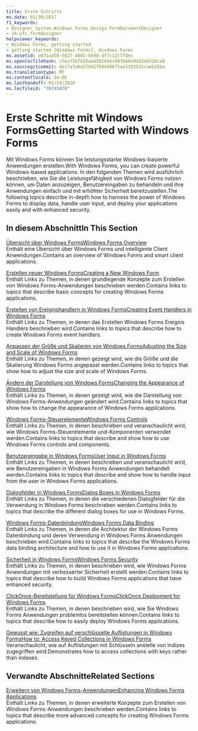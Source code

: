 ```yaml
---
title: Erste Schritte
ms.date: 03/30/2017
f1_keywords:
- Designer_System.Windows.Forms.Design.FormDocumentDesigner
- vb.wfc.formdesigner
helpviewer_keywords:
- Windows Forms, getting started
- getting started [Windows Forms], Windows Forms
ms.assetid: a031aa58-5027-4082-b590-df7c12c77dec
ms.openlocfilehash: c5ea75bf826aa658269ec983b60e9dd2eb520ce0
ms.sourcegitcommit: de17a7a0a37042f0d4406f5ae5393531caeb25ba
ms.translationtype: MT
ms.contentlocale: de-DE
ms.lasthandoff: 01/24/2020
ms.locfileid: "76743470"
---
```

# <a name="getting-started-with-windows-forms"></a><span data-ttu-id="13ded-102">Erste Schritte mit Windows Forms</span><span class="sxs-lookup"><span data-stu-id="13ded-102">Getting Started with Windows Forms</span></span>
<span data-ttu-id="13ded-103">Mit Windows Forms können Sie leistungsstarke Windows-basierte Anwendungen erstellen.</span><span class="sxs-lookup"><span data-stu-id="13ded-103">With Windows Forms, you can create powerful Windows-based applications.</span></span> <span data-ttu-id="13ded-104">In den folgenden Themen wird ausführlich beschrieben, wie Sie die Leistungsfähigkeit von Windows Forms nutzen können, um Daten anzuzeigen, Benutzereingaben zu behandeln und ihre Anwendungen einfach und mit erhöhter Sicherheit bereitzustellen.</span><span class="sxs-lookup"><span data-stu-id="13ded-104">The following topics describe in-depth how to harness the power of Windows Forms to display data, handle user input, and deploy your applications easily and with enhanced security.</span></span>  
  
## <a name="in-this-section"></a><span data-ttu-id="13ded-105">In diesem Abschnitt</span><span class="sxs-lookup"><span data-stu-id="13ded-105">In This Section</span></span>  
 [<span data-ttu-id="13ded-106">Übersicht über Windows Forms</span><span class="sxs-lookup"><span data-stu-id="13ded-106">Windows Forms Overview</span></span>](windows-forms-overview.md)  
 <span data-ttu-id="13ded-107">Enthält eine Übersicht über Windows Forms und intelligente Client Anwendungen.</span><span class="sxs-lookup"><span data-stu-id="13ded-107">Contains an overview of Windows Forms and smart client applications.</span></span>  
  
 [<span data-ttu-id="13ded-108">Erstellen neuer Windows Forms</span><span class="sxs-lookup"><span data-stu-id="13ded-108">Creating a New Windows Form</span></span>](creating-a-new-windows-form.md)  
 <span data-ttu-id="13ded-109">Enthält Links zu Themen, in denen grundlegende Konzepte zum Erstellen von Windows Forms-Anwendungen beschrieben werden.</span><span class="sxs-lookup"><span data-stu-id="13ded-109">Contains links to topics that describe basic concepts for creating Windows Forms applications.</span></span>  
  
 [<span data-ttu-id="13ded-110">Erstellen von Ereignishandlern in Windows Forms</span><span class="sxs-lookup"><span data-stu-id="13ded-110">Creating Event Handlers in Windows Forms</span></span>](creating-event-handlers-in-windows-forms.md)  
 <span data-ttu-id="13ded-111">Enthält Links zu Themen, in denen das Erstellen Windows Forms Ereignis Handlers beschrieben wird.</span><span class="sxs-lookup"><span data-stu-id="13ded-111">Contains links to topics that describe how to create Windows Forms event handlers.</span></span>  
  
 [<span data-ttu-id="13ded-112">Anpassen der Größe und Skalieren von Windows Forms</span><span class="sxs-lookup"><span data-stu-id="13ded-112">Adjusting the Size and Scale of Windows Forms</span></span>](adjusting-the-size-and-scale-of-windows-forms.md)  
 <span data-ttu-id="13ded-113">Enthält Links zu Themen, in denen gezeigt wird, wie die Größe und die Skalierung Windows Forms angepasst werden.</span><span class="sxs-lookup"><span data-stu-id="13ded-113">Contains links to topics that show how to adjust the size and scale of Windows Forms.</span></span>  
  
 [<span data-ttu-id="13ded-114">Ändern der Darstellung von Windows Forms</span><span class="sxs-lookup"><span data-stu-id="13ded-114">Changing the Appearance of Windows Forms</span></span>](changing-the-appearance-of-windows-forms.md)  
 <span data-ttu-id="13ded-115">Enthält Links zu Themen, in denen gezeigt wird, wie die Darstellung von Windows Forms-Anwendungen geändert wird.</span><span class="sxs-lookup"><span data-stu-id="13ded-115">Contains links to topics that show how to change the appearance of Windows Forms applications.</span></span>  
  
 [<span data-ttu-id="13ded-116">Windows Forms-Steuerelemente</span><span class="sxs-lookup"><span data-stu-id="13ded-116">Windows Forms Controls</span></span>](./controls/index.md)  
 <span data-ttu-id="13ded-117">Enthält Links zu Themen, in denen beschrieben und veranschaulicht wird, wie Windows Forms-Steuerelemente und-Komponenten verwendet werden.</span><span class="sxs-lookup"><span data-stu-id="13ded-117">Contains links to topics that describe and show how to use Windows Forms controls and components.</span></span>  
  
 [<span data-ttu-id="13ded-118">Benutzereingabe in Windows Forms</span><span class="sxs-lookup"><span data-stu-id="13ded-118">User Input in Windows Forms</span></span>](user-input-in-windows-forms.md)  
 <span data-ttu-id="13ded-119">Enthält Links zu Themen, in denen beschrieben und veranschaulicht wird, wie Benutzereingaben in Windows Forms Anwendungen behandelt werden.</span><span class="sxs-lookup"><span data-stu-id="13ded-119">Contains links to topics that describe and show how to handle input from the user in Windows Forms applications.</span></span>  
  
 [<span data-ttu-id="13ded-120">Dialogfelder in Windows Forms</span><span class="sxs-lookup"><span data-stu-id="13ded-120">Dialog Boxes in Windows Forms</span></span>](dialog-boxes-in-windows-forms.md)  
 <span data-ttu-id="13ded-121">Enthält Links zu Themen, in denen die verschiedenen Dialogfelder für die Verwendung in Windows Forms beschrieben werden.</span><span class="sxs-lookup"><span data-stu-id="13ded-121">Contains links to topics that describe the different dialog boxes for use in Windows Forms.</span></span>  
  
 [<span data-ttu-id="13ded-122">Windows Forms-Datenbindung</span><span class="sxs-lookup"><span data-stu-id="13ded-122">Windows Forms Data Binding</span></span>](windows-forms-data-binding.md)  
 <span data-ttu-id="13ded-123">Enthält Links zu Themen, in denen die Architektur der Windows Forms Datenbindung und deren Verwendung in Windows Forms Anwendungen beschrieben wird.</span><span class="sxs-lookup"><span data-stu-id="13ded-123">Contains links to topics that describe the Windows Forms data binding architecture and how to use it in Windows Forms applications.</span></span>  
  
 [<span data-ttu-id="13ded-124">Sicherheit in Windows Forms</span><span class="sxs-lookup"><span data-stu-id="13ded-124">Windows Forms Security</span></span>](windows-forms-security.md)  
 <span data-ttu-id="13ded-125">Enthält Links zu Themen, in denen beschrieben wird, wie Windows Forms Anwendungen mit verbesserter Sicherheit erstellt werden.</span><span class="sxs-lookup"><span data-stu-id="13ded-125">Contains links to topics that describe how to build Windows Forms applications that have enhanced security.</span></span>  
  
 [<span data-ttu-id="13ded-126">ClickOnce-Bereitstellung für Windows Forms</span><span class="sxs-lookup"><span data-stu-id="13ded-126">ClickOnce Deployment for Windows Forms</span></span>](clickonce-deployment-for-windows-forms.md)  
 <span data-ttu-id="13ded-127">Enthält Links zu Themen, in denen beschrieben wird, wie Sie Windows Forms Anwendungen problemlos bereitstellen können.</span><span class="sxs-lookup"><span data-stu-id="13ded-127">Contains links to topics that describe how to easily deploy Windows Forms applications.</span></span>  
  
 [<span data-ttu-id="13ded-128">Gewusst wie: Zugreifen auf verschlüsselte Auflistungen in Windows Forms</span><span class="sxs-lookup"><span data-stu-id="13ded-128">How to: Access Keyed Collections in Windows Forms</span></span>](how-to-access-keyed-collections-in-windows-forms.md)  
 <span data-ttu-id="13ded-129">Veranschaulicht, wie auf Auflistungen mit Schlüsseln anstelle von Indizes zugegriffen wird.</span><span class="sxs-lookup"><span data-stu-id="13ded-129">Demonstrates how to access collections with keys rather than indexes.</span></span>  
  
## <a name="related-sections"></a><span data-ttu-id="13ded-130">Verwandte Abschnitte</span><span class="sxs-lookup"><span data-stu-id="13ded-130">Related Sections</span></span>  
 [<span data-ttu-id="13ded-131">Erweitern von Windows Forms-Anwendungen</span><span class="sxs-lookup"><span data-stu-id="13ded-131">Enhancing Windows Forms Applications</span></span>](./advanced/index.md)  
 <span data-ttu-id="13ded-132">Enthält Links zu Themen, in denen erweiterte Konzepte zum Erstellen von Windows Forms-Anwendungen beschrieben werden.</span><span class="sxs-lookup"><span data-stu-id="13ded-132">Contains links to topics that describe more advanced concepts for creating Windows Forms applications.</span></span>
